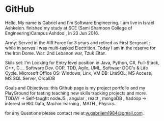 # GitHub

Hello, 
My name is Gabriel and I'm Software Engineering.
I am live in Israel Ashkelon.
finished my study at SCE (Sami Shamoon College of Engineering)Campus Ashdod , in 23 Jun 2016.

Army:
Served in the AIR Force for 3 years and retired as First Sergeant : while in serves I was multi-tasked Electrition.
Today I am in the reserve for the Iron Dome.
War: 2nd Lebanon war, Tzuk Eitan.

Skils set:
I'm Looking for Entry level position in Java, Python, C#, Full-Stack, C++, C.... Software Dev.
                                       OOP, TDD, Agile, UML, Softwaer DOC's & Life Cycle.
                                       Microsoft Office
                                       OS: Windows, Linx, VM
                                       DB: LiteSQL, MS Access, MS SQL Server, OrcalDB

Goals and Objectives:
this Github page is my project portfolio and my PlayGround for tasting teaching new skills tracking projects and more.
TODAY -> Self-taught nodeJS , angular , react , mongoDB , hadoop
      -> interest in BIG Data, Machin learning , MATH , Physics.
      
for any Questions please contact me at:w.gabrilem1984@gmail.com.

